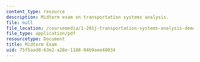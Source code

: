 ```yaml
---
content_type: resource
description: Midterm exam on transportation systems analysis.
file: null
file_location: /coursemedia/1-201j-transportation-systems-analysis-demand-and-economics-fall-2008/75f5aad063e2a28e118804b9aee48034_MIT1_201JF08_midterm.pdf
file_type: application/pdf
resourcetype: Document
title: Midterm Exam
uid: 75f5aad0-63e2-a28e-1188-04b9aee48034
---
```

